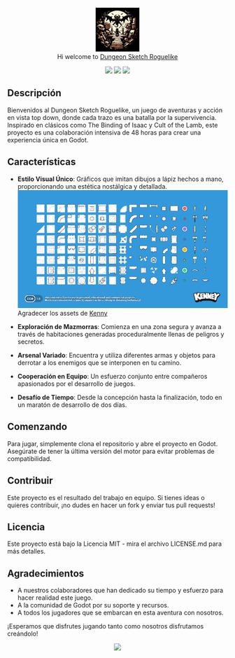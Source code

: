 <p align="center">
  <img src="./Game Design/assets/logo.jpg" width="100" alt="Logo"/><br/>
  Hi welcome to <a href="https://github.com/SergiGiribet">Dungeon Sketch Roguelike</a>
</p>

<p align="center">
  <a href="https://github.com/SergiGiribet/Game-Design/stargazers"><img src="https://img.shields.io/github/stars/SergiGiribet/Game-Design?colorA=363a4f&colorB=b7bdf8&style=for-the-badge"></a>
  <a href="https://github.com/SergiGiribet/Game-Design/issues"><img src="https://img.shields.io/github/issues/SergiGiribet/Game-Design?colorA=363a4f&colorB=f5a97f&style=for-the-badge"></a>
  <a href="https://github.com/SergiGiribet/Game-Design/contributors"><img src="https://img.shields.io/github/contributors/SergiGiribet/Game-Design?colorA=363a4f&colorB=a6da95&style=for-the-badge"></a>
</p>

## Descripción
Bienvenidos al Dungeon Sketch Roguelike, un juego de aventuras y acción en vista top down, donde cada trazo es una batalla por la supervivencia. Inspirado en clásicos como The Binding of Isaac y Cult of the Lamb, este proyecto es una colaboración intensiva de 48 horas para crear una experiencia única en Godot.

## Características
- **Estilo Visual Único**: Gráficos que imitan dibujos a lápiz hechos a mano, proporcionando una estética nostálgica y detallada.
![Sketch](Game%20Design/assets/kenney_scribbledungeons/Preview.png)
Agradecer los assets de [Kenny](https://kenney-assets.itch.io/)

- **Exploración de Mazmorras**: Comienza en una zona segura y avanza a través de habitaciones generadas proceduralmente llenas de peligros y secretos.
- **Arsenal Variado**: Encuentra y utiliza diferentes armas y objetos para derrotar a los enemigos que se interponen en tu camino.
- **Cooperación en Equipo**: Un esfuerzo conjunto entre compañeros apasionados por el desarrollo de juegos.
- **Desafío de Tiempo**: Desde la concepción hasta la finalización, todo en un maratón de desarrollo de dos días.

## Comenzando
Para jugar, simplemente clona el repositorio y abre el proyecto en Godot. Asegúrate de tener la última versión del motor para evitar problemas de compatibilidad.

## Contribuir
Este proyecto es el resultado del trabajo en equipo. Si tienes ideas o quieres contribuir, ¡no dudes en hacer un fork y enviar tus pull requests!

## Licencia
Este proyecto está bajo la Licencia MIT - mira el archivo LICENSE.md para más detalles.

## Agradecimientos
- A nuestros colaboradores que han dedicado su tiempo y esfuerzo para hacer realidad este juego.
- A la comunidad de Godot por su soporte y recursos.
- A todos los jugadores que se embarcan en esta aventura con nosotros.

¡Esperamos que disfrutes jugando tanto como nosotros disfrutamos creándolo!

<p align="center">
  <img src="https://raw.githubusercontent.com/Trilokia/Trilokia/379277808c61ef204768a61bbc5d25bc7798ccf1/bottom_header.svg" />
</p>